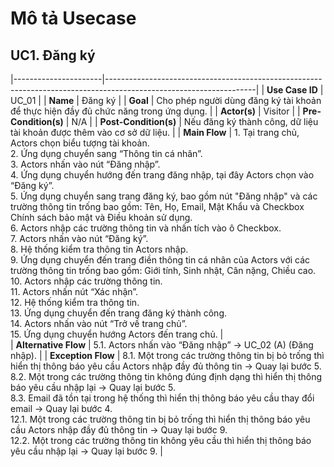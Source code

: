 # Mô tả Usecase

## UC1. Đăng ký


|----------------------|-------------------------------------------------------------------------------------------------------------------|
| **Use Case ID**       | UC_01                                                                                                             |
| **Name**              | Đăng ký                                                                                                           |
| **Goal**              | Cho phép người dùng đăng ký tài khoản để thực hiện đầy đủ chức năng trong ứng dụng.                               |
| **Actor(s)**          | Visitor                                                                                                           |
| **Pre-Condition(s)**  | N/A                                                                                                               |
| **Post-Condition(s)** | Nếu đăng ký thành công, dữ liệu tài khoản được thêm vào cơ sở dữ liệu.                                             |
| **Main Flow**         |  1. Tại trang chủ, Actors chọn biểu tượng tài khoản. <br> 2. Ứng dụng chuyển sang “Thông tin cá nhân”. <br> 3. Actors nhấn vào nút “Đăng nhập”. <br> 4. Ứng dụng chuyển hướng đến trang đăng nhập, tại đây Actors chọn vào “Đăng ký”. <br> 5. Ứng dụng chuyển sang trang đăng ký, bao gồm nút "Đăng nhập" và các trường thông tin trống bao gồm: Tên, Họ, Email, Mật Khẩu và Checkbox Chính sách bảo mật và Điều khoản sử dụng. <br> 6. Actors nhập các trường thông tin và nhấn tích vào ô Checkbox. <br> 7. Actors nhấn vào nút “Đăng ký”. <br> 8. Hệ thống kiểm tra thông tin Actors nhập. <br> 9. Ứng dụng chuyển đến trang điền thông tin cá nhân của Actors với các trường thông tin trống bao gồm: Giới tính, Sinh nhật, Cân nặng, Chiều cao. <br> 10. Actors nhập các trường thông tin. <br> 11. Actors nhấn nút “Xác nhận”. <br> 12. Hệ thống kiểm tra thông tin. <br> 13. Ứng dụng chuyển đến trang đăng ký thành công. <br> 14. Actors nhấn vào nút “Trở về trang chủ”. <br> 15. Ứng dụng chuyển hướng Actors đến trang chủ. |                                                              
| **Alternative Flow**  | 5.1. Actors nhấn vào “Đăng nhập” → UC_02 (A) (Đăng nhập).                                                       |
| **Exception Flow**    |  8.1. Một trong các trường thông tin bị bỏ trống thì hiển thị thông báo yêu cầu Actors nhập đầy đủ thông tin → Quay lại bước 5. <br> 8.2. Một trong các trường thông tin không đúng định dạng thì hiển thị thông báo yêu cầu nhập lại → Quay lại bước 5. <br> 8.3. Email đã tồn tại trong hệ thống thì hiển thị thông báo yêu cầu thay đổi email → Quay lại bước 4. <br> 12.1. Một trong các trường thông tin bị bỏ trống thì hiển thị thông báo yêu cầu Actors nhập đầy đủ thông tin → Quay lại bước 9. <br> 12.2. Một trong các trường thông tin không yêu cầu thì hiển thị thông báo yêu cầu nhập lại → Quay lại bước 9. |

